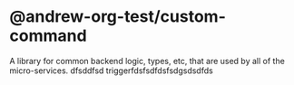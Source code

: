 # @andrew-org-test/custom-command

A library for common backend logic, types, etc, that are used by all of the micro-services.
dfsddfsd triggerfdsfsdfdsfsdgsdsdfds
